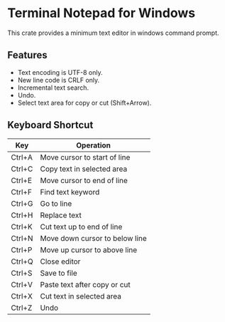 # Terminal Notepad for Windows

This crate provides a minimum text editor in windows command prompt.

## Features

- Text encoding is UTF-8 only.
- New line code is CRLF only.
- Incremental text search.
- Undo.
- Select text area for copy or cut (Shift+Arrow).

## Keyboard Shortcut

| Key    | Operation                      |
| ------ | ------------------------------ |
| Ctrl+A | Move cursor to start of line   |
| Ctrl+C | Copy text in selected area     |
| Ctrl+E | Move cursor to end of line     |
| Ctrl+F | Find text keyword              |
| Ctrl+G | Go to line                     |
| Ctrl+H | Replace text                   |
| Ctrl+K | Cut text up to end of line     |
| Ctrl+N | Move down cursor to below line |
| Ctrl+P | Move up cursor to above line   |
| Ctrl+Q | Close editor                   |
| Ctrl+S | Save to file                   |
| Ctrl+V | Paste text after copy or cut   |
| Ctrl+X | Cut text in selected area      |
| Ctrl+Z | Undo                           |
